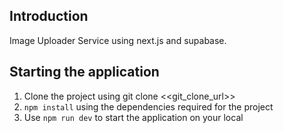 ## Introduction
Image Uploader Service using next.js and supabase.

## Starting the application
1. Clone the project using git clone <<git_clone_url>>
2. `npm install` using the dependencies required for the project
3. Use `npm run dev` to start the application on your local
